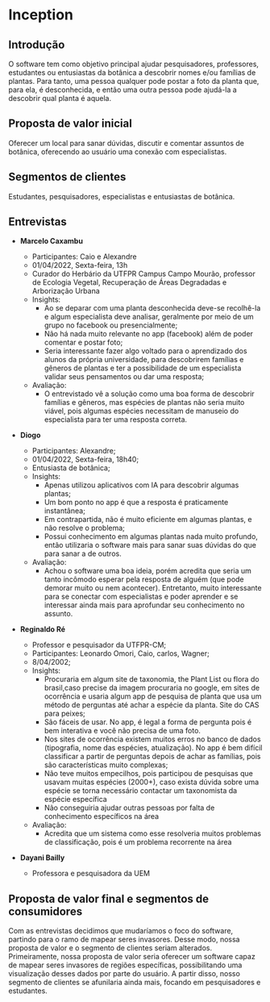# Inception

## Introdução
O software tem como objetivo principal ajudar pesquisadores, professores, estudantes ou entusiastas da botânica a descobrir nomes e/ou famílias de plantas. Para tanto, uma pessoa qualquer pode postar a foto da planta que, para ela, é desconhecida, e então uma outra pessoa pode ajudá-la a descobrir qual planta é aquela.

## Proposta de valor inicial 
Oferecer um local para sanar dúvidas, discutir e comentar assuntos de botânica, oferecendo ao usuário uma conexão com especialistas.

## Segmentos de clientes
Estudantes, pesquisadores, especialistas e entusiastas de botânica.

## Entrevistas
- **Marcelo Caxambu**
  - Participantes: Caio e Alexandre
  - 01/04/2022, Sexta-feira, 13h
  - Curador do Herbário da UTFPR Campus Campo Mourão, professor de Ecologia Vegetal, Recuperação de Áreas Degradadas e Arborização Urbana
  - Insights:
    - Ao se deparar com uma planta desconhecida deve-se recolhê-la e algum especialista deve analisar, geralmente por meio de um grupo no facebook ou presencialmente;
    - Não há nada muito relevante no app (facebook) além de poder comentar e postar foto;
    - Seria interessante fazer algo voltado para o aprendizado dos alunos da própria universidade, para descobrirem famílias e gêneros de plantas e ter a possibilidade de um especialista validar seus pensamentos ou dar uma resposta;
  - Avaliação:
    - O entrevistado vê a solução como uma boa forma de descobrir famílias e gêneros, mas espécies de plantas não seria muito viável, pois algumas espécies necessitam de manuseio do especialista para ter uma resposta correta.

- **Diogo**
  - Participantes: Alexandre;
  - 01/04/2022, Sexta-feira, 18h40;
  - Entusiasta de botânica;
  - Insights:
    - Apenas utilizou aplicativos com IA para descobrir algumas plantas;
    - Um bom ponto no app é que a resposta é praticamente instantânea;
    - Em contrapartida, não é muito eficiente em algumas plantas, e não resolve o problema;
    - Possui conhecimento em algumas plantas nada muito profundo, então utilizaria o software mais para sanar suas dúvidas do que para sanar a de outros.
  - Avaliação:
    - Achou o software uma boa ideia, porém acredita que seria um tanto incômodo esperar pela resposta de alguém (que pode demorar muito ou nem acontecer). Entretanto, muito interessante para se conectar com especialistas e poder aprender e se interessar ainda mais para aprofundar seu conhecimento no assunto.

- **Reginaldo Ré**
  - Professor e pesquisador da UTFPR-CM;
  - Participantes: Leonardo Omori, Caio, carlos, Wagner;
  - 8/04/2002;
  - Insights:
    - Procuraria em algum site de taxonomia, the Plant List ou flora do brasil,caso precise da imagem procuraria no google, em sites de ocorrência e usaria algum app de pesquisa de planta que usa um método de perguntas até achar a espécie da planta. Site do CAS para peixes;
    - São fáceis de usar. No app, é legal a forma de pergunta pois é bem interativa e você não precisa de uma foto.
    - Nos sites de ocorrência existem muitos erros no banco de dados (tipografia, nome das espécies, atualização). No app é bem difícil classificar a partir de perguntas depois de achar as famílias, pois são características muito complexas;
    - Não teve muitos empecilhos, pois participou de pesquisas que usavam muitas espécies (2000+), caso exista dúvida sobre uma espécie se torna necessário contactar um taxonomista da espécie específica
    - Não conseguiria ajudar outras pessoas por falta de conhecimento específicos na área
  - Avaliação:
    - Acredita que um sistema como esse resolveria muitos problemas de classificação, pois é um problema recorrente na área
- **Dayani Bailly**
  - Professora e pesquisadora da UEM

## Proposta de valor final e segmentos de consumidores
Com as entrevistas decidimos que mudaríamos o foco do software, partindo para o ramo de mapear seres invasores. Desse modo, nossa proposta de valor e o segmento de clientes seriam alterados. Primeiramente, nossa proposta de valor seria oferecer um software capaz de mapear seres invasores de regiões específicas, possibilitando uma visualização desses dados por parte do usuário. A partir disso, nosso segmento de clientes se afunilaria ainda mais, focando em pesquisadores e estudantes.
